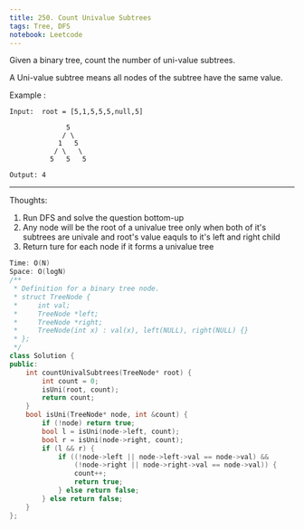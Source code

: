 ```yaml
---
title: 250. Count Univalue Subtrees
tags: Tree, DFS
notebook: Leetcode
---
```


Given a binary tree, count the number of uni-value subtrees.

A Uni-value subtree means all nodes of the subtree have the same value.

Example :
```
Input:  root = [5,1,5,5,5,null,5]

              5
             / \
            1   5
           / \   \
          5   5   5

Output: 4
```
----------

Thoughts:
1. Run DFS and solve the question bottom-up
2. Any node will be the root of a univalue tree only when both of it's subtrees are univale and root's value eaquls to it's left and right child 
3. Return ture for each node if it forms a univalue tree

```c++
Time: O(N)
Space: O(logN)
/**
 * Definition for a binary tree node.
 * struct TreeNode {
 *     int val;
 *     TreeNode *left;
 *     TreeNode *right;
 *     TreeNode(int x) : val(x), left(NULL), right(NULL) {}
 * };
 */
class Solution {
public:
    int countUnivalSubtrees(TreeNode* root) {
        int count = 0;
        isUni(root, count);
        return count;
    }
    bool isUni(TreeNode* node, int &count) {
        if (!node) return true;
        bool l = isUni(node->left, count);
        bool r = isUni(node->right, count);
        if (l && r) {
            if ((!node->left || node->left->val == node->val) && 
                (!node->right || node->right->val == node->val)) {
                count++;
                return true;
            } else return false;
        } else return false;
    }
};
```
